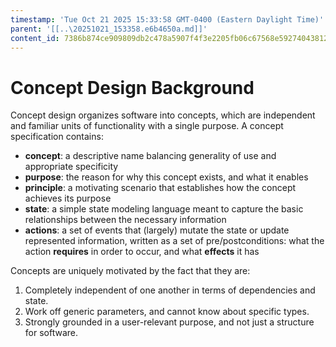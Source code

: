 ```yaml
---
timestamp: 'Tue Oct 21 2025 15:33:58 GMT-0400 (Eastern Daylight Time)'
parent: '[[..\20251021_153358.e6b4650a.md]]'
content_id: 7386b874ce909809db2c478a5907f4f3e2205fb06c67568e59274043812a68e7
---
```


# Concept Design Background

Concept design organizes software into concepts, which are independent and familiar units of functionality with a single purpose. A concept specification contains:

* **concept**: a descriptive name balancing generality of use and appropriate specificity
* **purpose**: the reason for why this concept exists, and what it enables
* **principle**: a motivating scenario that establishes how the concept achieves its purpose
* **state**: a simple state modeling language meant to capture the basic relationships between the necessary information
* **actions**: a set of events that (largely) mutate the state or update represented information, written as a set of pre/postconditions: what the action **requires** in order to occur, and what **effects** it has

Concepts are uniquely motivated by the fact that they are:

1. Completely independent of one another in terms of dependencies and state.
2. Work off generic parameters, and cannot know about specific types.
3. Strongly grounded in a user-relevant purpose, and not just a structure for software.
